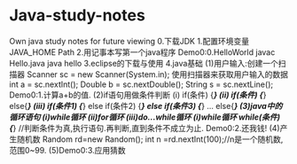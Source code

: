 # Java-study-notes
Own java study notes for future viewing
0.下载JDK
1.配置环境变量
  JAVA_HOME
  Path
2.用记事本写第一个java程序
  Demo0:0.HelloWorld  javac Hello.java  java hello
3.eclipse的下载与使用
4.java基础 
  (1)用户输入:创建一个扫描器 Scanner sc = new Scanner(System.in);
     使用扫描器来获取用户输入的数据 int a = sc.nextInt();   Double b = sc.nextDouble();   String s = sc.nextLine();
     Demo0:1.计算a+b的值.
  (2)if语句用做条件判断
  (i)
     if(条件)
     {***}
  (ii)
     if(条件)
     {***}
     else{***}
   (iii)
     if(条件1)
     {***}
     else if(条件2)
     {***}
     else if(条件3)
     {***}
     ...
     else{***}
   (3)java中的循环语句  (i)while循环 (ii)for循环 (iii)do...while循环
      (i)while循环   while(条件) {***} //判断条件为真,执行语句.再判断,直到条件不成立为止.  Demo0:2.还我钱!
   (4)产生随机数  Random rd=new Random();  int n =rd.nextInt(100);//n是一个随机数,范围0~99.
   (5)Demo0:3.应用猜数
   
   
      
   
  
  
                                       


